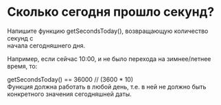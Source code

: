 # Сколько сегодня прошло секунд?   <br/>

Напишите функцию getSecondsToday(), возвращающую количество секунд с     <br/>
начала сегодняшнего дня.    <br/>

Например, если сейчас 10:00, и не было перехода на зимнее/летнее время, то:    <br/>

getSecondsToday() == 36000 // (3600 * 10)    <br/>
Функция должна работать в любой день, т.е. в ней не должно быть     <br/>
конкретного значения сегодняшней даты.    <br/>